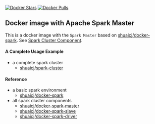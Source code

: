 [![Docker Stars](https://img.shields.io/docker/stars/shuaicj/spark-master.svg?style=flat-square)](https://hub.docker.com/r/shuaicj/spark-master) [![Docker Pulls](https://img.shields.io/docker/pulls/shuaicj/spark-master.svg?style=flat-square)](https://hub.docker.com/r/shuaicj/spark-master)


## Docker image with Apache Spark Master

This is a docker image with the `Spark Master` based on
[shuaicj/docker-spark](https://github.com/shuaicj/docker-spark).
See [Spark Cluster Component](https://spark.apache.org/docs/latest/cluster-overview.html).

#### A Complete Usage Example
- a complete spark cluster
    - [shuaicj/spark-cluster](https://github.com/shuaicj/spark-cluster)

#### Reference
- a basic spark environment
    - [shuaicj/docker-spark](https://github.com/shuaicj/docker-spark)
- all spark cluster components
    - [shuaicj/docker-spark-master](https://github.com/shuaicj/docker-spark-master)
    - [shuaicj/docker-spark-slave](https://github.com/shuaicj/docker-spark-slave)
    - [shuaicj/docker-spark-driver](https://github.com/shuaicj/docker-spark-driver)
